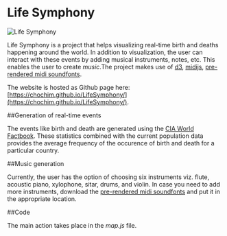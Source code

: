 # Life Symphony


![Life Symphony](images/lifesymphony.jpg)

Life Symphony is a project that helps visualizing real-time birth and deaths happening around the world. In addition to visualization, the user can interact with these events by adding musical instruments, notes, etc. This enables the user to create _music_.The project makes use of [d3](https://d3js.org/), [midijs](http://www.midijs.net/), [pre-rendered midi soundfonts](https://github.com/gleitz/midi-js-soundfonts).

The website is hosted as Github page here: [https://chochim.github.io/LifeSymphony/](https://chochim.github.io/LifeSymphony/).


##Generation of real-time events

The events like birth and death are generated using the [CIA World Factbook](https://www.cia.gov/library/publications/the-world-factbook/rankorder/2054rank.html). These statistics combined with the current population data provides the average frequency of the occurence of birth and death for a particular country. 

##Music generation

Currently, the user has the option of choosing six instruments viz. flute, acoustic piano, xylophone, sitar, drums, and violin. In case you need to add more instruments, download the [pre-rendered midi soundfonts](https://github.com/gleitz/midi-js-soundfonts) and put it in the appropriate location.


##Code

The main action takes place in the _map.js_ file.
